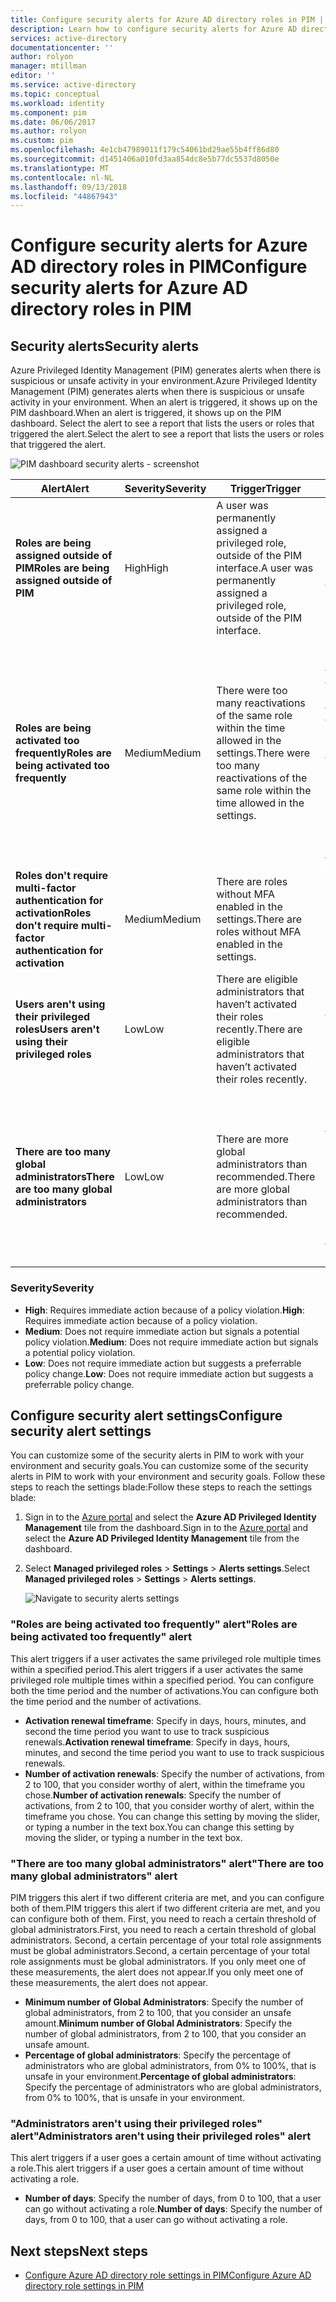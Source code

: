 ```yaml
---
title: Configure security alerts for Azure AD directory roles in PIM | Microsoft Docs
description: Learn how to configure security alerts for Azure AD directory roles in Azure AD Privileged Identity Management (PIM).
services: active-directory
documentationcenter: ''
author: rolyon
manager: mtillman
editor: ''
ms.service: active-directory
ms.topic: conceptual
ms.workload: identity
ms.component: pim
ms.date: 06/06/2017
ms.author: rolyon
ms.custom: pim
ms.openlocfilehash: 4e1cb47989011f179c54061bd29ae55b4ff86d80
ms.sourcegitcommit: d1451406a010fd3aa854dc8e5b77dc5537d8050e
ms.translationtype: MT
ms.contentlocale: nl-NL
ms.lasthandoff: 09/13/2018
ms.locfileid: "44867943"
---
```

# <a name="configure-security-alerts-for-azure-ad-directory-roles-in-pim"></a><span data-ttu-id="aa8c5-103">Configure security alerts for Azure AD directory roles in PIM</span><span class="sxs-lookup"><span data-stu-id="aa8c5-103">Configure security alerts for Azure AD directory roles in PIM</span></span>
## <a name="security-alerts"></a><span data-ttu-id="aa8c5-104">Security alerts</span><span class="sxs-lookup"><span data-stu-id="aa8c5-104">Security alerts</span></span>
<span data-ttu-id="aa8c5-105">Azure Privileged Identity Management (PIM) generates alerts when there is suspicious or unsafe activity in your environment.</span><span class="sxs-lookup"><span data-stu-id="aa8c5-105">Azure Privileged Identity Management (PIM) generates alerts when there is suspicious or unsafe activity in your environment.</span></span> <span data-ttu-id="aa8c5-106">When an alert is triggered, it shows up on the PIM dashboard.</span><span class="sxs-lookup"><span data-stu-id="aa8c5-106">When an alert is triggered, it shows up on the PIM dashboard.</span></span> <span data-ttu-id="aa8c5-107">Select the alert to see a report that lists the users or roles that triggered the alert.</span><span class="sxs-lookup"><span data-stu-id="aa8c5-107">Select the alert to see a report that lists the users or roles that triggered the alert.</span></span>

![PIM dashboard security alerts - screenshot](./media/pim-how-to-configure-security-alerts/PIM_security_dash.png)

| <span data-ttu-id="aa8c5-109">Alert</span><span class="sxs-lookup"><span data-stu-id="aa8c5-109">Alert</span></span> | <span data-ttu-id="aa8c5-110">Severity</span><span class="sxs-lookup"><span data-stu-id="aa8c5-110">Severity</span></span> | <span data-ttu-id="aa8c5-111">Trigger</span><span class="sxs-lookup"><span data-stu-id="aa8c5-111">Trigger</span></span> | <span data-ttu-id="aa8c5-112">Recommendation</span><span class="sxs-lookup"><span data-stu-id="aa8c5-112">Recommendation</span></span> |
| --- | --- | --- | --- |
| <span data-ttu-id="aa8c5-113">**Roles are being assigned outside of PIM**</span><span class="sxs-lookup"><span data-stu-id="aa8c5-113">**Roles are being assigned outside of PIM**</span></span> |<span data-ttu-id="aa8c5-114">High</span><span class="sxs-lookup"><span data-stu-id="aa8c5-114">High</span></span> |<span data-ttu-id="aa8c5-115">A user was permanently assigned a privileged role, outside of the PIM interface.</span><span class="sxs-lookup"><span data-stu-id="aa8c5-115">A user was permanently assigned a privileged role, outside of the PIM interface.</span></span> |<span data-ttu-id="aa8c5-116">Review the users in the list and un-assign them from privileged roles assigned outside of PIM.</span><span class="sxs-lookup"><span data-stu-id="aa8c5-116">Review the users in the list and un-assign them from privileged roles assigned outside of PIM.</span></span> |
| <span data-ttu-id="aa8c5-117">**Roles are being activated too frequently**</span><span class="sxs-lookup"><span data-stu-id="aa8c5-117">**Roles are being activated too frequently**</span></span> |<span data-ttu-id="aa8c5-118">Medium</span><span class="sxs-lookup"><span data-stu-id="aa8c5-118">Medium</span></span> |<span data-ttu-id="aa8c5-119">There were too many reactivations of the same role within the time allowed in the settings.</span><span class="sxs-lookup"><span data-stu-id="aa8c5-119">There were too many reactivations of the same role within the time allowed in the settings.</span></span> |<span data-ttu-id="aa8c5-120">Contact the user to see why they have activated the role so many times.</span><span class="sxs-lookup"><span data-stu-id="aa8c5-120">Contact the user to see why they have activated the role so many times.</span></span> <span data-ttu-id="aa8c5-121">Maybe the time limit is too short for them to complete their tasks, or maybe they're using scripts to automatically activate a role.</span><span class="sxs-lookup"><span data-stu-id="aa8c5-121">Maybe the time limit is too short for them to complete their tasks, or maybe they're using scripts to automatically activate a role.</span></span> <span data-ttu-id="aa8c5-122">Make sure the activation duration for their role is set long enough for them to perform their tasks.</span><span class="sxs-lookup"><span data-stu-id="aa8c5-122">Make sure the activation duration for their role is set long enough for them to perform their tasks.</span></span> |
| <span data-ttu-id="aa8c5-123">**Roles don't require multi-factor authentication for activation**</span><span class="sxs-lookup"><span data-stu-id="aa8c5-123">**Roles don't require multi-factor authentication for activation**</span></span> |<span data-ttu-id="aa8c5-124">Medium</span><span class="sxs-lookup"><span data-stu-id="aa8c5-124">Medium</span></span> |<span data-ttu-id="aa8c5-125">There are roles without MFA enabled in the settings.</span><span class="sxs-lookup"><span data-stu-id="aa8c5-125">There are roles without MFA enabled in the settings.</span></span> |<span data-ttu-id="aa8c5-126">We require MFA for the most highly privileged roles, but strongly encourage that you enable MFA for activation of all roles.</span><span class="sxs-lookup"><span data-stu-id="aa8c5-126">We require MFA for the most highly privileged roles, but strongly encourage that you enable MFA for activation of all roles.</span></span> |
| <span data-ttu-id="aa8c5-127">**Users aren't using their privileged roles**</span><span class="sxs-lookup"><span data-stu-id="aa8c5-127">**Users aren't using their privileged roles**</span></span> |<span data-ttu-id="aa8c5-128">Low</span><span class="sxs-lookup"><span data-stu-id="aa8c5-128">Low</span></span> |<span data-ttu-id="aa8c5-129">There are eligible administrators that haven’t activated their roles recently.</span><span class="sxs-lookup"><span data-stu-id="aa8c5-129">There are eligible administrators that haven’t activated their roles recently.</span></span> |<span data-ttu-id="aa8c5-130">Start an access review to determine the users that don't need access anymore.</span><span class="sxs-lookup"><span data-stu-id="aa8c5-130">Start an access review to determine the users that don't need access anymore.</span></span> |
| <span data-ttu-id="aa8c5-131">**There are too many global administrators**</span><span class="sxs-lookup"><span data-stu-id="aa8c5-131">**There are too many global administrators**</span></span> |<span data-ttu-id="aa8c5-132">Low</span><span class="sxs-lookup"><span data-stu-id="aa8c5-132">Low</span></span> |<span data-ttu-id="aa8c5-133">There are more global administrators than recommended.</span><span class="sxs-lookup"><span data-stu-id="aa8c5-133">There are more global administrators than recommended.</span></span> |<span data-ttu-id="aa8c5-134">If you have a high number of global administrators, it's likely that users are getting more permissions than they need.</span><span class="sxs-lookup"><span data-stu-id="aa8c5-134">If you have a high number of global administrators, it's likely that users are getting more permissions than they need.</span></span> <span data-ttu-id="aa8c5-135">Move users to less privileged roles, or make some of them eligible for the role instead of permanently assigned.</span><span class="sxs-lookup"><span data-stu-id="aa8c5-135">Move users to less privileged roles, or make some of them eligible for the role instead of permanently assigned.</span></span> |

### <a name="severity"></a><span data-ttu-id="aa8c5-136">Severity</span><span class="sxs-lookup"><span data-stu-id="aa8c5-136">Severity</span></span>
* <span data-ttu-id="aa8c5-137">**High**: Requires immediate action because of a policy violation.</span><span class="sxs-lookup"><span data-stu-id="aa8c5-137">**High**: Requires immediate action because of a policy violation.</span></span> 
* <span data-ttu-id="aa8c5-138">**Medium**: Does not require immediate action but signals a potential policy violation.</span><span class="sxs-lookup"><span data-stu-id="aa8c5-138">**Medium**: Does not require immediate action but signals a potential policy violation.</span></span>
* <span data-ttu-id="aa8c5-139">**Low**: Does not require immediate action but suggests a preferrable policy change.</span><span class="sxs-lookup"><span data-stu-id="aa8c5-139">**Low**: Does not require immediate action but suggests a preferrable policy change.</span></span>

## <a name="configure-security-alert-settings"></a><span data-ttu-id="aa8c5-140">Configure security alert settings</span><span class="sxs-lookup"><span data-stu-id="aa8c5-140">Configure security alert settings</span></span>
<span data-ttu-id="aa8c5-141">You can customize some of the security alerts in PIM to work with your environment and security goals.</span><span class="sxs-lookup"><span data-stu-id="aa8c5-141">You can customize some of the security alerts in PIM to work with your environment and security goals.</span></span> <span data-ttu-id="aa8c5-142">Follow these steps to reach the settings blade:</span><span class="sxs-lookup"><span data-stu-id="aa8c5-142">Follow these steps to reach the settings blade:</span></span>

1. <span data-ttu-id="aa8c5-143">Sign in to the [Azure portal](https://portal.azure.com/) and select the **Azure AD Privileged Identity Management** tile from the dashboard.</span><span class="sxs-lookup"><span data-stu-id="aa8c5-143">Sign in to the [Azure portal](https://portal.azure.com/) and select the **Azure AD Privileged Identity Management** tile from the dashboard.</span></span>
2. <span data-ttu-id="aa8c5-144">Select **Managed privileged roles** > **Settings** > **Alerts settings**.</span><span class="sxs-lookup"><span data-stu-id="aa8c5-144">Select **Managed privileged roles** > **Settings** > **Alerts settings**.</span></span>
   
    ![Navigate to security alerts settings](./media/pim-how-to-configure-security-alerts/PIM_security_settings.png)

### <a name="roles-are-being-activated-too-frequently-alert"></a><span data-ttu-id="aa8c5-146">"Roles are being activated too frequently" alert</span><span class="sxs-lookup"><span data-stu-id="aa8c5-146">"Roles are being activated too frequently" alert</span></span>
<span data-ttu-id="aa8c5-147">This alert triggers if a user activates the same privileged role multiple times within a specified period.</span><span class="sxs-lookup"><span data-stu-id="aa8c5-147">This alert triggers if a user activates the same privileged role multiple times within a specified period.</span></span> <span data-ttu-id="aa8c5-148">You can configure both the time period and the number of activations.</span><span class="sxs-lookup"><span data-stu-id="aa8c5-148">You can configure both the time period and the number of activations.</span></span>

* <span data-ttu-id="aa8c5-149">**Activation renewal timeframe**: Specify in days, hours, minutes, and second the time period you want to use to track suspicious renewals.</span><span class="sxs-lookup"><span data-stu-id="aa8c5-149">**Activation renewal timeframe**: Specify in days, hours, minutes, and second the time period you want to use to track suspicious renewals.</span></span>
* <span data-ttu-id="aa8c5-150">**Number of activation renewals**: Specify the number of activations, from 2 to 100, that you consider worthy of alert, within the timeframe you chose.</span><span class="sxs-lookup"><span data-stu-id="aa8c5-150">**Number of activation renewals**: Specify the number of activations, from 2 to 100, that you consider worthy of alert, within the timeframe you chose.</span></span> <span data-ttu-id="aa8c5-151">You can change this setting by moving the slider, or typing a number in the text box.</span><span class="sxs-lookup"><span data-stu-id="aa8c5-151">You can change this setting by moving the slider, or typing a number in the text box.</span></span>

### <a name="there-are-too-many-global-administrators-alert"></a><span data-ttu-id="aa8c5-152">"There are too many global administrators" alert</span><span class="sxs-lookup"><span data-stu-id="aa8c5-152">"There are too many global administrators" alert</span></span>
<span data-ttu-id="aa8c5-153">PIM triggers this alert if two different criteria are met, and you can configure both of them.</span><span class="sxs-lookup"><span data-stu-id="aa8c5-153">PIM triggers this alert if two different criteria are met, and you can configure both of them.</span></span> <span data-ttu-id="aa8c5-154">First, you need to reach a certain threshold of global administrators.</span><span class="sxs-lookup"><span data-stu-id="aa8c5-154">First, you need to reach a certain threshold of global administrators.</span></span> <span data-ttu-id="aa8c5-155">Second, a certain percentage of your total role assignments must be global administrators.</span><span class="sxs-lookup"><span data-stu-id="aa8c5-155">Second, a certain percentage of your total role assignments must be global administrators.</span></span> <span data-ttu-id="aa8c5-156">If you only meet one of these measurements, the alert does not appear.</span><span class="sxs-lookup"><span data-stu-id="aa8c5-156">If you only meet one of these measurements, the alert does not appear.</span></span>  

* <span data-ttu-id="aa8c5-157">**Minimum number of Global Administrators**: Specify the number of global administrators, from 2 to 100, that you consider an unsafe amount.</span><span class="sxs-lookup"><span data-stu-id="aa8c5-157">**Minimum number of Global Administrators**: Specify the number of global administrators, from 2 to 100, that you consider an unsafe amount.</span></span>
* <span data-ttu-id="aa8c5-158">**Percentage of global administrators**: Specify the percentage of administrators who are global administrators, from 0% to 100%, that is unsafe in your environment.</span><span class="sxs-lookup"><span data-stu-id="aa8c5-158">**Percentage of global administrators**: Specify the percentage of administrators who are global administrators, from 0% to 100%, that is unsafe in your environment.</span></span>

### <a name="administrators-arent-using-their-privileged-roles-alert"></a><span data-ttu-id="aa8c5-159">"Administrators aren't using their privileged roles" alert</span><span class="sxs-lookup"><span data-stu-id="aa8c5-159">"Administrators aren't using their privileged roles" alert</span></span>
<span data-ttu-id="aa8c5-160">This alert triggers if a user goes a certain amount of time without activating a role.</span><span class="sxs-lookup"><span data-stu-id="aa8c5-160">This alert triggers if a user goes a certain amount of time without activating a role.</span></span>

* <span data-ttu-id="aa8c5-161">**Number of days**: Specify the number of days, from 0 to 100, that a user can go without activating a role.</span><span class="sxs-lookup"><span data-stu-id="aa8c5-161">**Number of days**: Specify the number of days, from 0 to 100, that a user can go without activating a role.</span></span>

## <a name="next-steps"></a><span data-ttu-id="aa8c5-162">Next steps</span><span class="sxs-lookup"><span data-stu-id="aa8c5-162">Next steps</span></span>

- [<span data-ttu-id="aa8c5-163">Configure Azure AD directory role settings in PIM</span><span class="sxs-lookup"><span data-stu-id="aa8c5-163">Configure Azure AD directory role settings in PIM</span></span>](pim-how-to-change-default-settings.md)
